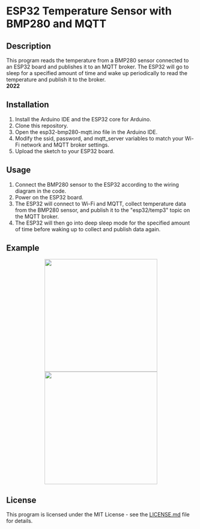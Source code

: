 # ESP32 Temperature Sensor with BMP280 and MQTT
## Description

This program reads the temperature from a BMP280 sensor connected to an ESP32 board and publishes it to an MQTT broker. The ESP32 will go to sleep for a specified amount of time and wake up periodically to read the temperature and publish it to the broker.<br>
<b>2022</b>

## Installation

1. Install the Arduino IDE and the ESP32 core for Arduino.
2. Clone this repository.
3. Open the esp32-bmp280-mqtt.ino file in the Arduino IDE.
4. Modify the ssid, password, and mqtt_server variables to match your Wi-Fi network and MQTT broker settings.
5. Upload the sketch to your ESP32 board.

## Usage

1. Connect the BMP280 sensor to the ESP32 according to the wiring diagram in the code.
2. Power on the ESP32 board.
3. The ESP32 will connect to Wi-Fi and MQTT, collect temperature data from the BMP280 sensor, and publish it to the "esp32/temp3" topic on the MQTT broker.
4. The ESP32 will then go into deep sleep mode for the specified amount of time before waking up to collect and publish data again.

## Example

<p align="center">
<img src="https://user-images.githubusercontent.com/77733903/226798955-061d95e7-68b4-4c3e-9de3-ec0e256f5d72.jpg" width="300"><img src="https://user-images.githubusercontent.com/77733903/226799057-7f6bbdb7-3876-484a-87c1-26d8531e8f5f.jpg" width="300">
</p>

## License

This program is licensed under the MIT License - see the [LICENSE.md](LICENSE) file for details.
